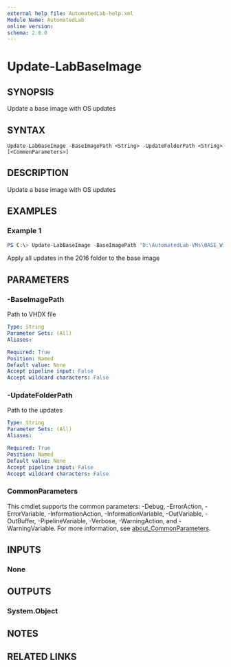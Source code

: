 ```yaml
---
external help file: AutomatedLab-help.xml
Module Name: AutomatedLab
online version:
schema: 2.0.0
---
```


# Update-LabBaseImage

## SYNOPSIS
Update a base image with OS updates

## SYNTAX

```
Update-LabBaseImage -BaseImagePath <String> -UpdateFolderPath <String> [<CommonParameters>]
```

## DESCRIPTION
Update a base image with OS updates

## EXAMPLES

### Example 1
```powershell
PS C:\> Update-LabBaseImage -BaseImagePath "D:\AutomatedLab-VMs\BASE_WindowsServer2016Datacenter(DesktopExperience)_10.0.14393.0.vhdx" -UpdateFolderPath $LabSources/OSUpdates/2016
```

Apply all updates in the 2016 folder to the base image

## PARAMETERS

### -BaseImagePath
Path to VHDX file

```yaml
Type: String
Parameter Sets: (All)
Aliases:

Required: True
Position: Named
Default value: None
Accept pipeline input: False
Accept wildcard characters: False
```

### -UpdateFolderPath
Path to the updates

```yaml
Type: String
Parameter Sets: (All)
Aliases:

Required: True
Position: Named
Default value: None
Accept pipeline input: False
Accept wildcard characters: False
```

### CommonParameters
This cmdlet supports the common parameters: -Debug, -ErrorAction, -ErrorVariable, -InformationAction, -InformationVariable, -OutVariable, -OutBuffer, -PipelineVariable, -Verbose, -WarningAction, and -WarningVariable. For more information, see [about_CommonParameters](http://go.microsoft.com/fwlink/?LinkID=113216).

## INPUTS

### None
## OUTPUTS

### System.Object
## NOTES

## RELATED LINKS
